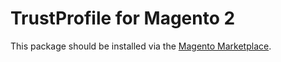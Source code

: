 # TrustProfile for Magento 2

This package should be installed via the [Magento Marketplace][mkt].

[mkt]: https://marketplace.magento.com/trustprofile-magento2.html
